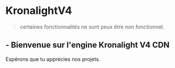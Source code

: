 # KronalightV4

> certaines fonctionnalités ne sont peux être non fonctionnel.

## - Bienvenue sur l'engine Kronalight V4 CDN 
 Espérons que tu apprécies nos projets.
